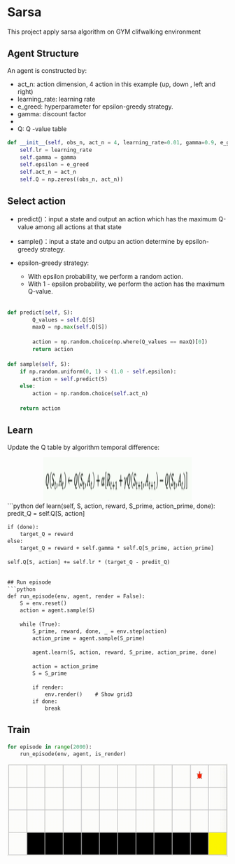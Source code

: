 # Sarsa
This project apply sarsa algorithm on GYM clifwalking environment
## Agent Structure
An agent is constructed by:
* act_n: action dimension, 4 action in this example (up, down , left and right)
* learning_rate: learning rate
* e_greed: hyperparameter for epsilon-greedy strategy.
* gamma: discount factor
* 
* Q: Q -value table 
```python
def __init__(self, obs_n, act_n = 4, learning_rate=0.01, gamma=0.9, e_greed=0.1):
    self.lr = learning_rate
    self.gamma = gamma
    self.epsilon = e_greed
    self.act_n = act_n
    self.Q = np.zeros((obs_n, act_n))
```
## Select action
* predict()：input a state and output an action which has the maximum Q-value among all actions at that state
* sample()：input a state and outpu an action determine by epsilon-greedy strategy.

* epsilon-greedy strategy:
    - With epsilon probability, we perform a random action.
    - With 1 -  epsilon probability, we perform the action has the maximum Q-value.
        
```python

def predict(self, S):
        Q_values = self.Q[S]
        maxQ = np.max(self.Q[S])

        action = np.random.choice(np.where(Q_values == maxQ)[0])
        return action
        
def sample(self, S):
    if np.random.uniform(0, 1) < (1.0 - self.epsilon):
        action = self.predict(S)
    else:
        action = np.random.choice(self.act_n)

    return action


```

## Learn
Update the Q table by algorithm temporal difference:
<div align=center>
     <img src ="Temporal Difference.png" width="340" height ="100"/>
</div>
```python
 def learn(self, S, action, reward, S_prime, action_prime, done):
    predit_Q = self.Q[S, action]

    if (done):
        target_Q = reward
    else:
        target_Q = reward + self.gamma * self.Q[S_prime, action_prime]

    self.Q[S, action] += self.lr * (target_Q - predit_Q)
```

## Run episode
```python
def run_episode(env, agent, render = False):
    S = env.reset()
    action = agent.sample(S)

    while (True):
        S_prime, reward, done, _ = env.step(action)
        action_prime = agent.sample(S_prime)

        agent.learn(S, action, reward, S_prime, action_prime, done)

        action = action_prime
        S = S_prime

        if render:
            env.render()    # Show grid3
        if done:
            break
```

## Train
```python
for episode in range(2000):
    run_episode(env, agent, is_render)
```

![alt text](https://github.com/bochendong/Maching_learning_Notes/blob/main/Reinforcement%20Learning/Sarsa/show.gif)
